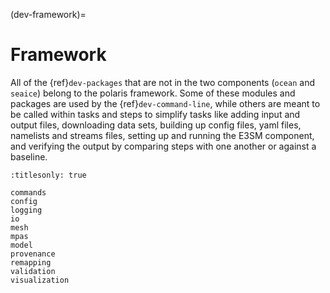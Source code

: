 (dev-framework)=

# Framework

All of the {ref}`dev-packages` that are not in the two components (`ocean`
and `seaice`) belong to the polaris framework.  Some of these
modules and packages are used by the {ref}`dev-command-line`, while others are
meant to be called within tasks and steps to simplify tasks like adding
input and output files, downloading data sets, building up config files,
yaml files, namelists and streams files, setting up and running the E3SM 
component, and  verifying the output by comparing steps with one another or 
against a baseline.

```{toctree}
:titlesonly: true

commands
config
logging
io
mesh
mpas
model
provenance
remapping
validation
visualization
```

